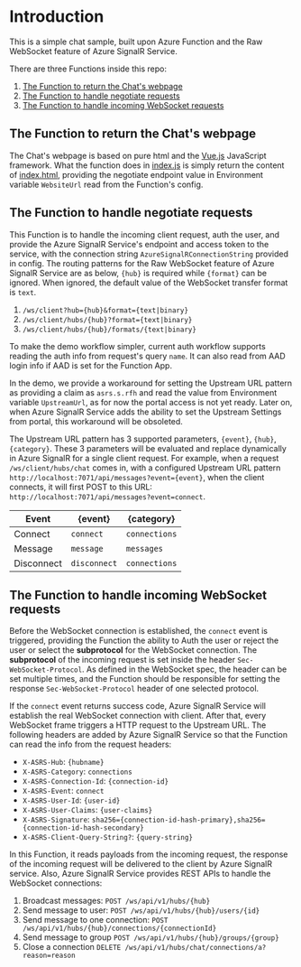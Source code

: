 # Introduction
This is a simple chat sample, built upon Azure Function and the Raw WebSocket feature of Azure SignalR Service.

There are three Functions inside this repo:
1. [The Function to return the Chat's webpage](./chat/serverless/home)
2. [The Function to handle negotiate requests](./chat/serverless/negotiate)
3. [The Function to handle incoming WebSocket requests](./chat/serverless/messages)

## The Function to return the Chat's webpage
The Chat's webpage is based on pure html and the [Vue.js](https://cn.vuejs.org/index.html) JavaScript framework. What the function does in [index.js](./chat/serverless/home/index.js) is simply return the content of [index.html](./chat/serverless/home/index.html), providing the negotiate endpoint value in Environment variable `WebsiteUrl` read from the Function's config.

## The Function to handle negotiate requests
This Function is to handle the incoming client request, auth the user, and provide the Azure SignalR Service's endpoint and access token to the service, with the connection string `AzureSignalRConnectionString` provided in config. The routing patterns for the Raw WebSocket feature of Azure SignalR Service are as below, `{hub}` is required while `{format}` can be ignored. When ignored, the default value of the WebSocket transfer format is `text`.
1. `/ws/client?hub={hub}&format={text|binary}`
2. `/ws/client/hubs/{hub}?format={text|binary}`
3. `/ws/client/hubs/{hub}/formats/{text|binary}`

To make the demo workflow simpler, current auth workflow supports reading the auth info from request's query `name`. It can also read from AAD login info if AAD is set for the Function App.

In the demo, we provide a workaround for setting the Upstream URL pattern as providing a claim as `asrs.s.rfh` and read the value from Environment variable `UpstreamUrl`, as for now the portal access is not yet ready. Later on, when Azure SignalR Service adds the ability to set the Upstream Settings from portal, this workaround will be obsoleted.

The Upstream URL pattern has 3 supported parameters, `{event}`, `{hub}`, `{category}`. These 3 parameters will be evaluated and replace dynamically in Azure SignalR for a single client request. For example, when a request `/ws/client/hubs/chat` comes in, with a configured Upstream URL pattern `http://localhost:7071/api/messages?event={event}`, when the client connects, it will first POST to this URL: `http://localhost:7071/api/messages?event=connect`.

|Event  | {event} | {category} |
|-----------| -------------| ----------------|
|Connect | `connect` | `connections` |
|Message | `message` | `messages` |
|Disconnect | `disconnect` | `connections` |

## The Function to handle incoming WebSocket requests
Before the WebSocket connection is established, the `connect` event is triggered, providing the Function the ability to Auth the user or reject the user or select the **subprotocol** for the WebSocket connection. The **subprotocol** of the incoming request is set inside the header `Sec-WebSocket-Protocol`. As defined in the WebSocket spec, the header can be set multiple times, and the Function should be responsible for setting the response `Sec-WebSocket-Protocol` header of one selected protocol.

If the `connect` event returns success code, Azure SignalR Service will establish the real WebSocket connection with client. After that, every WebSocket frame triggers a HTTP request to the Upstream URL. The following headers are added by Azure SignalR Service so that the Function can read the info from the request headers:

* `X-ASRS-Hub`: `{hubname}`
* `X-ASRS-Category`: `connections`
* `X-ASRS-Connection-Id`: `{connection-id}`
* `X-ASRS-Event`: `connect`
* `X-ASRS-User-Id`: `{user-id}`
* `X-ASRS-User-Claims`: `{user-claims}`
* `X-ASRS-Signature`: `sha256={connection-id-hash-primary},sha256={connection-id-hash-secondary}`
* `X-ASRS-Client-Query-String?`: `{query-string}` 

In this Function, it reads payloads from the incoming request, the response of the incoming request will be delivered to the client by Azure SignalR service. Also, Azure SignalR Service provides REST APIs to handle the WebSocket connections:

1. Broadcast messages: 
    `POST /ws/api/v1/hubs/{hub}`
1. Send message to user:
    `POST /ws/api/v1/hubs/{hub}/users/{id}`
1. Send message to one connection:
    `POST /ws/api/v1/hubs/{hub}/connections/{connectionId}`
1. Send message to group
    `POST /ws/api/v1/hubs/{hub}/groups/{group}`
1. Close a connection
    `DELETE /ws/api/v1/hubs/chat/connections/a?reason=reason`

